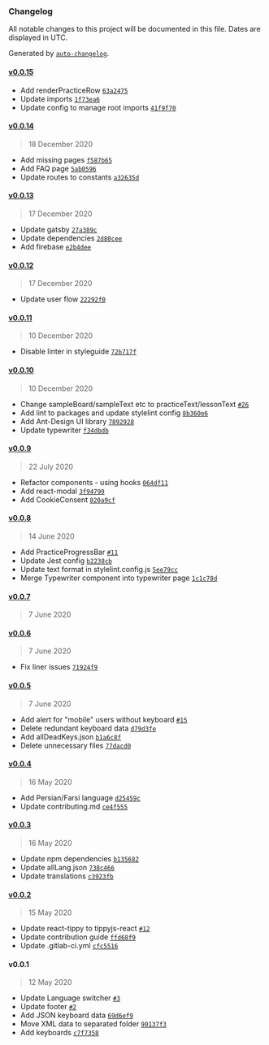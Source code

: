 ### Changelog

All notable changes to this project will be documented in this file. Dates are displayed in UTC.

Generated by [`auto-changelog`](https://github.com/CookPete/auto-changelog).

#### [v0.0.15](https://gitlab.com/zyxneo/typing/compare/v0.0.14...v0.0.15)

- Add renderPracticeRow [`63a2475`](https://gitlab.com/zyxneo/typing/commit/63a24756492111bf117f2ceeb41b27972af02d67)
- Update imports [`1f73ea6`](https://gitlab.com/zyxneo/typing/commit/1f73ea64f7406d967a04ba3fc32a28ce0ff03424)
- Update config to manage root imports [`41f9f70`](https://gitlab.com/zyxneo/typing/commit/41f9f70e6c62b7bdccb1876ec1776fc45144c92b)

#### [v0.0.14](https://gitlab.com/zyxneo/typing/compare/v0.0.13...v0.0.14)

> 18 December 2020

- Add missing pages [`f587b65`](https://gitlab.com/zyxneo/typing/commit/f587b652c6875a31bcd6485beeefe0646cfb4fa7)
- Add FAQ page [`5ab0596`](https://gitlab.com/zyxneo/typing/commit/5ab0596f85fdabb9425a9b7aac00eff06a83115e)
- Update routes to constants [`a32635d`](https://gitlab.com/zyxneo/typing/commit/a32635d5c11fba1e5765558f0654ed5c42d981fa)

#### [v0.0.13](https://gitlab.com/zyxneo/typing/compare/v0.0.12...v0.0.13)

> 17 December 2020

- Update gatsby [`27a389c`](https://gitlab.com/zyxneo/typing/commit/27a389ccee064eec7e738d939c63d4e665946e91)
- Update dependencies [`2d80cee`](https://gitlab.com/zyxneo/typing/commit/2d80cee98c90c89c95646d1b9218e0c05a0026bf)
- Add firebase [`e2b4dee`](https://gitlab.com/zyxneo/typing/commit/e2b4deec9ce7e989f6f5ef942f070da60d8edff7)

#### [v0.0.12](https://gitlab.com/zyxneo/typing/compare/v0.0.11...v0.0.12)

> 17 December 2020

- Update user flow [`22292f0`](https://gitlab.com/zyxneo/typing/commit/22292f0a4e3a6c6d51e14907870d46eabba6c5e2)

#### [v0.0.11](https://gitlab.com/zyxneo/typing/compare/v0.0.10...v0.0.11)

> 10 December 2020

- Disable linter in styleguide [`72b717f`](https://gitlab.com/zyxneo/typing/commit/72b717f4a23e21c70372ffdcc1816948b301619e)

#### [v0.0.10](https://gitlab.com/zyxneo/typing/compare/v0.0.9...v0.0.10)

> 10 December 2020

- Change sampleBoard/sampleText etc to practiceText/lessonText [`#26`](https://gitlab.com/zyxneo/typing/issues/26)
- Add lint to packages and update stylelint config [`8b360e6`](https://gitlab.com/zyxneo/typing/commit/8b360e6923b67e35837eb85df7468073f3e143ce)
- Add Ant-Design UI library [`7892928`](https://gitlab.com/zyxneo/typing/commit/789292860da7cb1ca5a6de14742dd0f9fa3d81f9)
- Update typewriter [`f34dbdb`](https://gitlab.com/zyxneo/typing/commit/f34dbdb2da1b5348e7058cf34e8a55134754dbb0)

#### [v0.0.9](https://gitlab.com/zyxneo/typing/compare/v0.0.8...v0.0.9)

> 22 July 2020

- Refactor components - using hooks [`064df11`](https://gitlab.com/zyxneo/typing/commit/064df115af43ee9dec6a42b0392e16c712d3f8cb)
- Add react-modal [`3f94799`](https://gitlab.com/zyxneo/typing/commit/3f94799e78f45de3f84f153624c3d572c86ae995)
- Add CookieConsent [`820a9cf`](https://gitlab.com/zyxneo/typing/commit/820a9cf3cb562c394c20465232b3d8a45f19c3d8)

#### [v0.0.8](https://gitlab.com/zyxneo/typing/compare/v0.0.7...v0.0.8)

> 14 June 2020

- Add PracticeProgressBar [`#11`](https://gitlab.com/zyxneo/typing/issues/11)
- Update Jest config [`b2238cb`](https://gitlab.com/zyxneo/typing/commit/b2238cb55a5a3b27e620f26e3851cafbf5d21276)
- Update text format in stylelint.config.js [`5ee79cc`](https://gitlab.com/zyxneo/typing/commit/5ee79cc2752f764597c5007d0006ff0b8921133a)
- Merge Typewriter component into typewriter page [`1c1c78d`](https://gitlab.com/zyxneo/typing/commit/1c1c78d3512613d1a7841d5e83d4a9086f1a4640)

#### [v0.0.7](https://gitlab.com/zyxneo/typing/compare/v0.0.6...v0.0.7)

> 7 June 2020

#### [v0.0.6](https://gitlab.com/zyxneo/typing/compare/v0.0.5...v0.0.6)

> 7 June 2020

- Fix liner issues [`71924f9`](https://gitlab.com/zyxneo/typing/commit/71924f9e082c8048b85772e3ee293d261c06ff14)

#### [v0.0.5](https://gitlab.com/zyxneo/typing/compare/v0.0.4...v0.0.5)

> 7 June 2020

- Add alert for "mobile" users without keyboard [`#15`](https://gitlab.com/zyxneo/typing/issues/15)
- Delete redundant keyboard data [`d79d3fe`](https://gitlab.com/zyxneo/typing/commit/d79d3fed79e68440152390bd1190ca6a0895d466)
- Add allDeadKeys.json [`b1a6c8f`](https://gitlab.com/zyxneo/typing/commit/b1a6c8f4f8d86d3df00adc256c356b11fc984da9)
- Delete unnecessary files [`77dacd0`](https://gitlab.com/zyxneo/typing/commit/77dacd040e9859ce2a51d027dcc3b44f8a2e8e69)

#### [v0.0.4](https://gitlab.com/zyxneo/typing/compare/v0.0.3...v0.0.4)

> 16 May 2020

- Add Persian/Farsi language [`d25459c`](https://gitlab.com/zyxneo/typing/commit/d25459cb709c556bfb09b1e5d05b4cf418b73134)
- Update contributing.md [`ce4f555`](https://gitlab.com/zyxneo/typing/commit/ce4f555b1de39cfdcb35a3eb6ab59858656b93ca)

#### [v0.0.3](https://gitlab.com/zyxneo/typing/compare/v0.0.2...v0.0.3)

> 16 May 2020

- Update npm dependencies [`b135682`](https://gitlab.com/zyxneo/typing/commit/b135682388c5c18cfb5a77ccb8ae96bf78c4462b)
- Update allLang.json [`738c466`](https://gitlab.com/zyxneo/typing/commit/738c466f8a38054cc68e9482d2cdc774e976332e)
- Update translations [`c3923fb`](https://gitlab.com/zyxneo/typing/commit/c3923fb1add8c694030c2663e30fc462a2ff907a)

#### [v0.0.2](https://gitlab.com/zyxneo/typing/compare/v0.0.1...v0.0.2)

> 15 May 2020

- Update react-tippy to tippyjs-react [`#12`](https://gitlab.com/zyxneo/typing/issues/12)
- Update contribution guide [`ffd68f9`](https://gitlab.com/zyxneo/typing/commit/ffd68f9603895c0c08fbeb978e93708be2cc1e05)
- Update .gitlab-ci.yml [`cfc5516`](https://gitlab.com/zyxneo/typing/commit/cfc55164c37c5f153cb52cd321f026a3aa97c9d1)

#### v0.0.1

> 12 May 2020

- Update Language switcher [`#3`](https://gitlab.com/zyxneo/typing/issues/3)
- Update footer [`#2`](https://gitlab.com/zyxneo/typing/issues/2)
- Add JSON keyboard data [`69d6ef9`](https://gitlab.com/zyxneo/typing/commit/69d6ef9f9348bf6785d5ca74abb653647397523a)
- Move XML data to separated folder [`90137f3`](https://gitlab.com/zyxneo/typing/commit/90137f3a3f3f71aaec1a774de41f219514e82ece)
- Add keyboards [`c7f7358`](https://gitlab.com/zyxneo/typing/commit/c7f7358f9bbec1d7b091572a200e6354be2d6c20)
